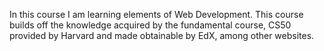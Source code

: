 In this course I am learning elements of Web Development. This course builds off the knowledge acquired by the fundamental course, CS50 provided by Harvard and made obtainable by EdX, among other websites.